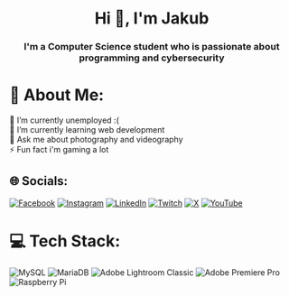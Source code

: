 <h1 align="center">Hi 👋, I'm Jakub</h1>
<h3 align="center">I'm a Computer Science student who is passionate about programming and cybersecurity</h3>

# 💫 About Me:
🔭 I’m currently unemployed :(<br>
🌱 I’m currently learning web development<br>
💬 Ask me about photography and videography<br>
⚡ Fun fact i'm gaming a lot

## 🌐 Socials:
[![Facebook](https://img.shields.io/badge/Facebook-%231877F2.svg?logo=Facebook&logoColor=white)](https://facebook.com/jakub.batycki5) [![Instagram](https://img.shields.io/badge/Instagram-%23E4405F.svg?logo=Instagram&logoColor=white)](https://instagram.com/jakubbatycki) [![LinkedIn](https://img.shields.io/badge/LinkedIn-%230077B5.svg?logo=linkedin&logoColor=white)](https://linkedin.com/in/jakub-batycki) [![Twitch](https://img.shields.io/badge/Twitch-%239146FF.svg?logo=Twitch&logoColor=white)](https://twitch.tv/MrDeex1k) [![X](https://img.shields.io/badge/X-black.svg?logo=X&logoColor=white)](https://x.com/BatyckiJakub) [![YouTube](https://img.shields.io/badge/YouTube-%23FF0000.svg?logo=YouTube&logoColor=white)](https://youtube.com/@MrDeex1k) 

# 💻 Tech Stack:
![MySQL](https://img.shields.io/badge/mysql-4479A1.svg?style=plastic&logo=mysql&logoColor=white) ![MariaDB](https://img.shields.io/badge/MariaDB-003545?style=plastic&logo=mariadb&logoColor=white) ![Adobe Lightroom Classic](https://img.shields.io/badge/Adobe%20Lightroom%20Classic-31A8FF.svg?style=plastic&logo=Adobe%20Lightroom%20Classic&logoColor=white) ![Adobe Premiere Pro](https://img.shields.io/badge/Adobe%20Premiere%20Pro-9999FF.svg?style=plastic&logo=Adobe%20Premiere%20Pro&logoColor=white) ![Raspberry Pi](https://img.shields.io/badge/-Raspberry_Pi-C51A4A?style=plastic&logo=Raspberry-Pi)
